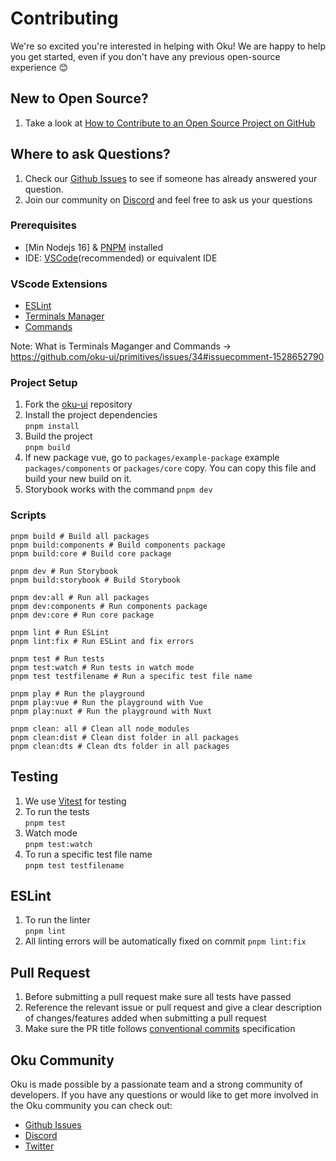 # Contributing

We're so excited you're interested in helping with Oku! We are happy to help you get started, even if you don't have any previous open-source experience :blush:

## New to Open Source?

1. Take a look at [How to Contribute to an Open Source Project on GitHub](https://egghead.io/courses/how-to-contribute-to-an-open-source-project-on-github)

## Where to ask Questions?

1. Check our [Github Issues](https://github.com/oku-ui/primitives/issues) to see if someone has already answered your question.
2. Join our community on [Discord](https://chat.productdevbook.com) and feel free to ask us your questions


### Prerequisites
-   [Min Nodejs 16] & [PNPM](https://pnpm.io) installed
-   IDE: [VSCode](https://code.visualstudio.com/download)(recommended) or equivalent IDE


### VScode Extensions

-  [ESLint](https://marketplace.visualstudio.com/items?itemName=dbaeumer.vscode-eslint)
-  [Terminals Manager](https://marketplace.visualstudio.com/items?itemName=fabiospampinato.vscode-terminals)
-  [Commands](https://marketplace.visualstudio.com/items?itemName=knisterpeter.vscode-github)

Note: What is Terminals Maganger and Commands  -> https://github.com/oku-ui/primitives/issues/34#issuecomment-1528652790

### Project Setup

1. Fork the [oku-ui](https://github.com/oku-ui/primitives) repository
2. Install the project dependencies  
   `pnpm install`
3. Build the project  
   `pnpm build`
4. If new package vue, go to `packages/example-package` example `packages/components` or `packages/core` copy. You can copy 
this file and build your new build on it.
5. Storybook works with the command `pnpm dev`

### Scripts

```shell
pnpm build # Build all packages
pnpm build:components # Build components package
pnpm build:core # Build core package

pnpm dev # Run Storybook
pnpm build:storybook # Build Storybook

pnpm dev:all # Run all packages 
pnpm dev:components # Run components package
pnpm dev:core # Run core package

pnpm lint # Run ESLint
pnpm lint:fix # Run ESLint and fix errors

pnpm test # Run tests
pnpm test:watch # Run tests in watch mode
pnpm test testfilename # Run a specific test file name

pnpm play # Run the playground
pnpm play:vue # Run the playground with Vue
pnpm play:nuxt # Run the playground with Nuxt

pnpm clean: all # Clean all node_modules
pnpm clean:dist # Clean dist folder in all packages
pnpm clean:dts # Clean dts folder in all packages
``` 

## Testing

1. We use [Vitest](https://vitest.dev/) for testing
2. To run the tests  
   `pnpm test`
3. Watch mode  
   `pnpm test:watch`
4. To run a specific test file name  
   `pnpm test testfilename`

## ESLint
1. To run the linter  
   `pnpm lint`
2. All linting errors will be automatically fixed on commit
   `pnpm lint:fix`


## Pull Request

1. Before submitting a pull request make sure all tests have passed
2. Reference the relevant issue or pull request and give a clear description of changes/features added when submitting a pull request
3. Make sure the PR title follows [conventional commits](https://www.conventionalcommits.org/en/v1.0.0/) specification

## Oku Community

Oku is made possible by a passionate team and a strong community of developers. If you have any questions or would like to get more involved in the Oku community you can check out:

-   [Github Issues](https://github.com/oku-ui/primitives/issues)
-   [Discord](https://chat.productdevbook.com)
-   [Twitter](https://twitter.com/oku_ui)